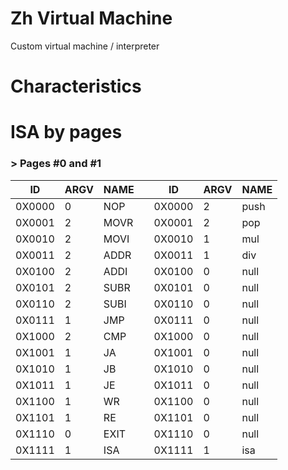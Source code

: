 # Zh Virtual Machine
Custom virtual machine / interpreter

# Characteristics

# ISA by pages

### > Pages #0 and #1

| ID     | ARGV | NAME  |   | ID     | ARGV | NAME  |
|--------|------|-------|---|--------|------|-------|
| 0X0000 | 0    | NOP   |   | 0X0000 | 2    | push  |
| 0X0001 | 2    | MOVR  |   | 0X0001 | 2    | pop   |
| 0X0010 | 2    | MOVI  |   | 0X0010 | 1    | mul   |
| 0X0011 | 2    | ADDR  |   | 0X0011 | 1    | div   |
| 0X0100 | 2    | ADDI  |   | 0X0100 | 0    | null  |
| 0X0101 | 2    | SUBR  |   | 0X0101 | 0    | null  |
| 0X0110 | 2    | SUBI  |   | 0X0110 | 0    | null  |
| 0X0111 | 1    | JMP   |   | 0X0111 | 0    | null  |
| 0X1000 | 2    | CMP   |   | 0X1000 | 0    | null  |
| 0X1001 | 1    | JA    |   | 0X1001 | 0    | null  |
| 0X1010 | 1    | JB    |   | 0X1010 | 0    | null  |
| 0X1011 | 1    | JE    |   | 0X1011 | 0    | null  |
| 0X1100 | 1    | WR    |   | 0X1100 | 0    | null  |
| 0X1101 | 1    | RE    |   | 0X1101 | 0    | null  |
| 0X1110 | 0    | EXIT  |   | 0X1110 | 0    | null  |
| 0X1111 | 1    | ISA   |   | 0X1111 | 1    | isa   |
